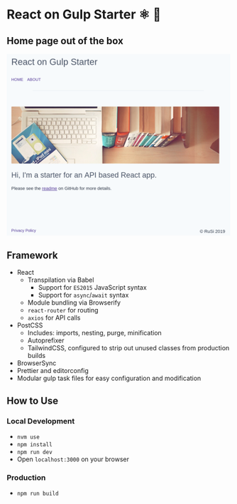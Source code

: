 # React on Gulp Starter ⚛ 🚀

## Home page out of the box

![What the default home page looks like out of the box](./readme.png)

## Framework

* React
  * Transpilation via Babel
    * Support for `ES2015` JavaScript syntax
    * Support for `async`/`await` syntax
  * Module bundling via Browserify
  * `react-router` for routing
  * `axios` for API calls
* PostCSS
  * Includes: imports, nesting, purge, minification
  * Autoprefixer
  * TailwindCSS, configured to strip out unused classes from production builds
* BrowserSync
* Prettier and editorconfig
* Modular gulp task files for easy configuration and modification

## How to Use

### Local Development

* `nvm use`
* `npm install`
* `npm run dev`
* Open `localhost:3000` on your browser

### Production

* `npm run build`
